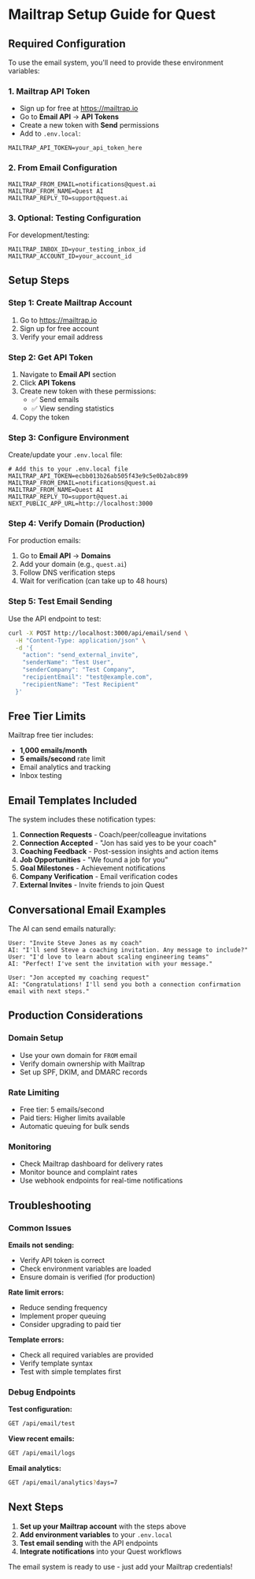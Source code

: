# Mailtrap Setup Guide for Quest

## Required Configuration

To use the email system, you'll need to provide these environment variables:

### 1. Mailtrap API Token
- Sign up for free at https://mailtrap.io
- Go to **Email API** → **API Tokens**
- Create a new token with **Send** permissions
- Add to `.env.local`:
```env
MAILTRAP_API_TOKEN=your_api_token_here
```

### 2. From Email Configuration
```env
MAILTRAP_FROM_EMAIL=notifications@quest.ai
MAILTRAP_FROM_NAME=Quest AI
MAILTRAP_REPLY_TO=support@quest.ai
```

### 3. Optional: Testing Configuration
For development/testing:
```env
MAILTRAP_INBOX_ID=your_testing_inbox_id
MAILTRAP_ACCOUNT_ID=your_account_id
```

## Setup Steps

### Step 1: Create Mailtrap Account
1. Go to https://mailtrap.io
2. Sign up for free account
3. Verify your email address

### Step 2: Get API Token
1. Navigate to **Email API** section
2. Click **API Tokens**
3. Create new token with these permissions:
   - ✅ Send emails
   - ✅ View sending statistics
4. Copy the token

### Step 3: Configure Environment
Create/update your `.env.local` file:
```env
# Add this to your .env.local file
MAILTRAP_API_TOKEN=ecbb013b26ab505f43e9c5e0b2abc899
MAILTRAP_FROM_EMAIL=notifications@quest.ai
MAILTRAP_FROM_NAME=Quest AI
MAILTRAP_REPLY_TO=support@quest.ai
NEXT_PUBLIC_APP_URL=http://localhost:3000
```

### Step 4: Verify Domain (Production)
For production emails:
1. Go to **Email API** → **Domains**
2. Add your domain (e.g., `quest.ai`)
3. Follow DNS verification steps
4. Wait for verification (can take up to 48 hours)

### Step 5: Test Email Sending
Use the API endpoint to test:
```bash
curl -X POST http://localhost:3000/api/email/send \
  -H "Content-Type: application/json" \
  -d '{
    "action": "send_external_invite",
    "senderName": "Test User",
    "senderCompany": "Test Company",
    "recipientEmail": "test@example.com",
    "recipientName": "Test Recipient"
  }'
```

## Free Tier Limits

Mailtrap free tier includes:
- **1,000 emails/month**
- **5 emails/second** rate limit
- Email analytics and tracking
- Inbox testing

## Email Templates Included

The system includes these notification types:
1. **Connection Requests** - Coach/peer/colleague invitations
2. **Connection Accepted** - "Jon has said yes to be your coach"
3. **Coaching Feedback** - Post-session insights and action items
4. **Job Opportunities** - "We found a job for you"
5. **Goal Milestones** - Achievement notifications
6. **Company Verification** - Email verification codes
7. **External Invites** - Invite friends to join Quest

## Conversational Email Examples

The AI can send emails naturally:

```
User: "Invite Steve Jones as my coach"
AI: "I'll send Steve a coaching invitation. Any message to include?"
User: "I'd love to learn about scaling engineering teams"
AI: "Perfect! I've sent the invitation with your message."
```

```
User: "Jon accepted my coaching request"
AI: "Congratulations! I'll send you both a connection confirmation email with next steps."
```

## Production Considerations

### Domain Setup
- Use your own domain for `FROM` email
- Verify domain ownership with Mailtrap
- Set up SPF, DKIM, and DMARC records

### Rate Limiting
- Free tier: 5 emails/second
- Paid tiers: Higher limits available
- Automatic queuing for bulk sends

### Monitoring
- Check Mailtrap dashboard for delivery rates
- Monitor bounce and complaint rates
- Use webhook endpoints for real-time notifications

## Troubleshooting

### Common Issues

**Emails not sending:**
- Verify API token is correct
- Check environment variables are loaded
- Ensure domain is verified (for production)

**Rate limit errors:**
- Reduce sending frequency
- Implement proper queuing
- Consider upgrading to paid tier

**Template errors:**
- Check all required variables are provided
- Verify template syntax
- Test with simple templates first

### Debug Endpoints

**Test configuration:**
```bash
GET /api/email/test
```

**View recent emails:**
```bash
GET /api/email/logs
```

**Email analytics:**
```bash
GET /api/email/analytics?days=7
```

## Next Steps

1. **Set up your Mailtrap account** with the steps above
2. **Add environment variables** to your `.env.local`
3. **Test email sending** with the API endpoints
4. **Integrate notifications** into your Quest workflows

The email system is ready to use - just add your Mailtrap credentials!